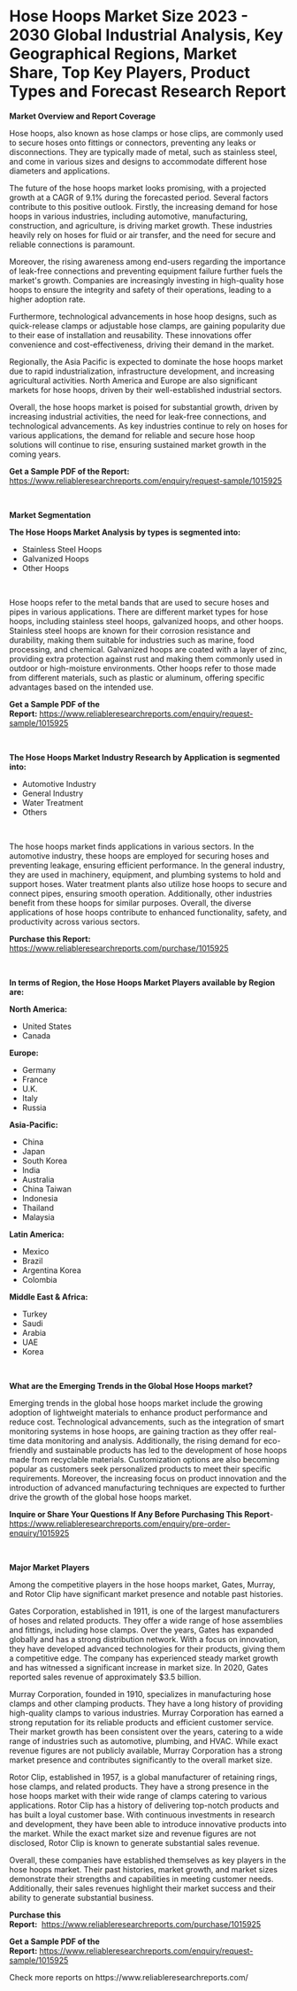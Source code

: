 <p><h1>Hose Hoops Market Size 2023 - 2030 Global Industrial Analysis, Key Geographical Regions, Market Share, Top Key Players, Product Types and Forecast Research Report</h1></p><p><strong>Market Overview and Report Coverage</strong></p>
<p><p>Hose hoops, also known as hose clamps or hose clips, are commonly used to secure hoses onto fittings or connectors, preventing any leaks or disconnections. They are typically made of metal, such as stainless steel, and come in various sizes and designs to accommodate different hose diameters and applications.</p><p>The future of the hose hoops market looks promising, with a projected growth at a CAGR of 9.1% during the forecasted period. Several factors contribute to this positive outlook. Firstly, the increasing demand for hose hoops in various industries, including automotive, manufacturing, construction, and agriculture, is driving market growth. These industries heavily rely on hoses for fluid or air transfer, and the need for secure and reliable connections is paramount.</p><p>Moreover, the rising awareness among end-users regarding the importance of leak-free connections and preventing equipment failure further fuels the market's growth. Companies are increasingly investing in high-quality hose hoops to ensure the integrity and safety of their operations, leading to a higher adoption rate.</p><p>Furthermore, technological advancements in hose hoop designs, such as quick-release clamps or adjustable hose clamps, are gaining popularity due to their ease of installation and reusability. These innovations offer convenience and cost-effectiveness, driving their demand in the market.</p><p>Regionally, the Asia Pacific is expected to dominate the hose hoops market due to rapid industrialization, infrastructure development, and increasing agricultural activities. North America and Europe are also significant markets for hose hoops, driven by their well-established industrial sectors.</p><p>Overall, the hose hoops market is poised for substantial growth, driven by increasing industrial activities, the need for leak-free connections, and technological advancements. As key industries continue to rely on hoses for various applications, the demand for reliable and secure hose hoop solutions will continue to rise, ensuring sustained market growth in the coming years.</p></p>
<p><strong>Get a Sample PDF of the Report:</strong> <a href="https://www.reliableresearchreports.com/enquiry/request-sample/1015925">https://www.reliableresearchreports.com/enquiry/request-sample/1015925</a></p>
<p>&nbsp;</p>
<p><strong>Market Segmentation</strong></p>
<p><strong>The Hose Hoops Market Analysis by types is segmented into:</strong></p>
<p><ul><li>Stainless Steel Hoops</li><li>Galvanized Hoops</li><li>Other Hoops</li></ul></p>
<p>&nbsp;</p>
<p><p>Hose hoops refer to the metal bands that are used to secure hoses and pipes in various applications. There are different market types for hose hoops, including stainless steel hoops, galvanized hoops, and other hoops. Stainless steel hoops are known for their corrosion resistance and durability, making them suitable for industries such as marine, food processing, and chemical. Galvanized hoops are coated with a layer of zinc, providing extra protection against rust and making them commonly used in outdoor or high-moisture environments. Other hoops refer to those made from different materials, such as plastic or aluminum, offering specific advantages based on the intended use.</p></p>
<p><strong>Get a Sample PDF of the Report:</strong>&nbsp;<a href="https://www.reliableresearchreports.com/enquiry/request-sample/1015925">https://www.reliableresearchreports.com/enquiry/request-sample/1015925</a></p>
<p>&nbsp;</p>
<p><strong>The Hose Hoops Market Industry Research by Application is segmented into:</strong></p>
<p><ul><li>Automotive Industry</li><li>General Industry</li><li>Water Treatment</li><li>Others</li></ul></p>
<p>&nbsp;</p>
<p><p>The hose hoops market finds applications in various sectors. In the automotive industry, these hoops are employed for securing hoses and preventing leakage, ensuring efficient performance. In the general industry, they are used in machinery, equipment, and plumbing systems to hold and support hoses. Water treatment plants also utilize hose hoops to secure and connect pipes, ensuring smooth operation. Additionally, other industries benefit from these hoops for similar purposes. Overall, the diverse applications of hose hoops contribute to enhanced functionality, safety, and productivity across various sectors.</p></p>
<p><strong>Purchase this Report:</strong>&nbsp; <a href="https://www.reliableresearchreports.com/purchase/1015925">https://www.reliableresearchreports.com/purchase/1015925</a></p>
<p>&nbsp;</p>
<p><strong>In terms of Region, the Hose Hoops Market Players available by Region are:</strong></p>
<p>
    <p> <strong> North America: </strong>
        <ul>
            <li>United States</li>
            <li>Canada</li>
        </ul>
        </p> 
    <p> <strong> Europe: </strong>
        <ul>
            <li>Germany</li>
            <li>France</li>
            <li>U.K.</li>
            <li>Italy</li>
            <li>Russia</li>
        </ul>
        </p> 
    <p> <strong> Asia-Pacific: </strong>
        <ul>
            <li>China</li>
            <li>Japan</li>
            <li>South Korea</li>
            <li>India</li>
            <li>Australia</li>
            <li>China Taiwan</li>
            <li>Indonesia</li>
            <li>Thailand</li>
            <li>Malaysia</li>
        </ul>
        </p> 
    <p> <strong> Latin America: </strong>
        <ul>
            <li>Mexico</li>
            <li>Brazil</li>
            <li>Argentina Korea</li>
            <li>Colombia</li>
        </ul>
        </p> 
    <p> <strong> Middle East & Africa: </strong>
        <ul>
            <li>Turkey</li>
            <li>Saudi</li>
            <li>Arabia</li>
            <li>UAE</li>
            <li>Korea</li>
        </ul>
    </p>
    </p>
<p>&nbsp;</p>
<p><strong>What are the Emerging Trends in the Global Hose Hoops market?</strong></p>
<p><p>Emerging trends in the global hose hoops market include the growing adoption of lightweight materials to enhance product performance and reduce cost. Technological advancements, such as the integration of smart monitoring systems in hose hoops, are gaining traction as they offer real-time data monitoring and analysis. Additionally, the rising demand for eco-friendly and sustainable products has led to the development of hose hoops made from recyclable materials. Customization options are also becoming popular as customers seek personalized products to meet their specific requirements. Moreover, the increasing focus on product innovation and the introduction of advanced manufacturing techniques are expected to further drive the growth of the global hose hoops market.</p></p>
<p><strong>Inquire or Share Your Questions If Any Before Purchasing This Report</strong>- <a href="https://www.reliableresearchreports.com/enquiry/pre-order-enquiry/1015925">https://www.reliableresearchreports.com/enquiry/pre-order-enquiry/1015925</a></p>
<p>&nbsp;</p>
<p><strong>Major Market Players</strong></p>
<p><p>Among the competitive players in the hose hoops market, Gates, Murray, and Rotor Clip have significant market presence and notable past histories.</p><p>Gates Corporation, established in 1911, is one of the largest manufacturers of hoses and related products. They offer a wide range of hose assemblies and fittings, including hose clamps. Over the years, Gates has expanded globally and has a strong distribution network. With a focus on innovation, they have developed advanced technologies for their products, giving them a competitive edge. The company has experienced steady market growth and has witnessed a significant increase in market size. In 2020, Gates reported sales revenue of approximately $3.5 billion.</p><p>Murray Corporation, founded in 1910, specializes in manufacturing hose clamps and other clamping products. They have a long history of providing high-quality clamps to various industries. Murray Corporation has earned a strong reputation for its reliable products and efficient customer service. Their market growth has been consistent over the years, catering to a wide range of industries such as automotive, plumbing, and HVAC. While exact revenue figures are not publicly available, Murray Corporation has a strong market presence and contributes significantly to the overall market size.</p><p>Rotor Clip, established in 1957, is a global manufacturer of retaining rings, hose clamps, and related products. They have a strong presence in the hose hoops market with their wide range of clamps catering to various applications. Rotor Clip has a history of delivering top-notch products and has built a loyal customer base. With continuous investments in research and development, they have been able to introduce innovative products into the market. While the exact market size and revenue figures are not disclosed, Rotor Clip is known to generate substantial sales revenue.</p><p>Overall, these companies have established themselves as key players in the hose hoops market. Their past histories, market growth, and market sizes demonstrate their strengths and capabilities in meeting customer needs. Additionally, their sales revenues highlight their market success and their ability to generate substantial business.</p></p>
<p><strong>Purchase this Report:</strong>&nbsp;&nbsp;<a href="https://www.reliableresearchreports.com/purchase/1015925">https://www.reliableresearchreports.com/purchase/1015925</a></p>
<p></p>
<p><strong>Get a Sample PDF of the Report:</strong>&nbsp;<a href="https://www.reliableresearchreports.com/enquiry/request-sample/1015925">https://www.reliableresearchreports.com/enquiry/request-sample/1015925</a></p>
<p>Check more reports on https://www.reliableresearchreports.com/</p>